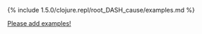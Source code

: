 {% include 1.5.0/clojure.repl/root_DASH_cause/examples.md %}

[Please add examples!](https://github.com/arrdem/grimoire/edit/master/_includes/1.6.0/clojure.repl/root_DASH_cause/examples.md)
